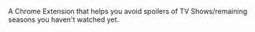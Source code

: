 A Chrome Extension that helps you avoid spoilers of TV Shows/remaining seasons you haven't watched yet.
